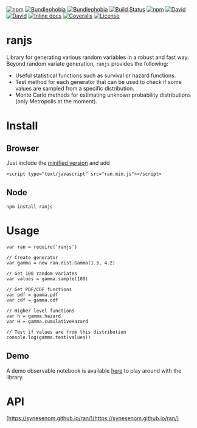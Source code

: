 [![npm](https://img.shields.io/npm/v/ranjs.svg)](https://www.npmjs.com/package/ranjs)
[![Bundlephobia](https://img.shields.io/bundlephobia/min/ranjs.svg)](https://bundlephobia.com/result?p=ranjs@latest)
[![Bundlephobia](https://img.shields.io/bundlephobia/minzip/ranjs.svg)](https://bundlephobia.com/result?p=ranjs@latest)
[![Build Status](https://img.shields.io/travis/synesenom/ran/master.svg)](https://travis-ci.org/synesenom/ran)
[![npm](https://img.shields.io/npm/dm/ranjs.svg)](https://www.npmjs.com/package/ranjs)
[![David](https://img.shields.io/david/synesenom/ranjs.svg)](https://david-dm.org/synesenom/ran)
[![David](https://img.shields.io/david/dev/synesenom/ranjs.svg)](https://david-dm.org/synesenom/ran)
[![Inline docs](http://inch-ci.org/github/synesenom/ran.svg?branch=master)](http://inch-ci.org/github/synesenom/ran)
[![Coveralls](https://img.shields.io/coveralls/github/synesenom/ran.svg)](https://coveralls.io/github/synesenom/ran)
[![License](https://img.shields.io/npm/l/ranjs.svg)](https://www.npmjs.com/package/ranjs)

# ranjs
Library for generating various random variables in a robust and fast way. Beyond random variate generation, `ranjs` provides the following:  
- Useful statistical functions such as survival or hazard functions.  
- Test method for each generator that can be used to check if some values are sampled from a specific distribution.  
- Monte Carlo methods for estimating unknown probability distributions (only Metropolis at the moment).  


# Install
## Browser
Just include the [minified version](https://raw.githubusercontent.com/synesenom/ran/master/ran.min.js) and add

```
<script type="text/javascript" src="ran.min.js"></script>
```


## Node
```
npm install ranjs
```


# Usage
```
var ran = require('ranjs')

// Create generator
var gamma = new ran.dist.Gamma(1.3, 4.2)

// Get 100 random variates
var values = gamma.sample(100)

// Get PDF/CDF functions
var pdf = gamma.pdf
var cdf = gamma.cdf

// Higher level functions
var h = gamma.hazard
var H = gamma.cumulativeHazard

// Test if values are from this distribution
console.log(gamma.test(values))
```

## Demo
A demo observable notebook is available [here](https://beta.observablehq.com/@synesenom/ranjs-demo) to play around with the library.


# API
[https://synesenom.github.io/ran/](https://synesenom.github.io/ran/)